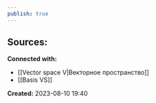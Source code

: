 ```yaml
---
publish: true
---
```



**Sources:**
- 


**Connected with:**
- [[Vector space V|Векторное пространство]]
- [[Basis VS]] 



**Created:** 2023-08-10 19:40